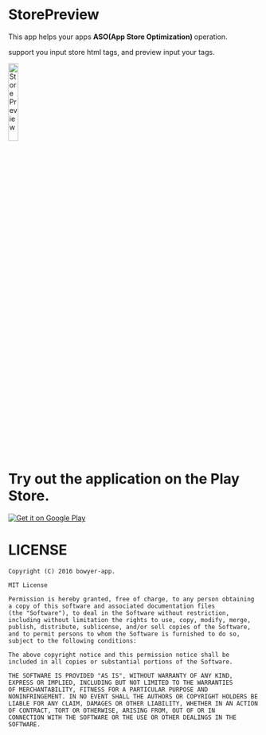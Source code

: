 # StorePreview

This app helps your apps <b>ASO(App Store Optimization) </b>operation.

support you input store html tags, and preview input your tags.

<a href="https://github.com/bowyer-app/StorePreview/blob/master/art/en/screenshot-en.png" target="_blank"><img src="https://github.com/bowyer-app/StorePreview/blob/master/art/en/screenshot-en.png" alt="StorePreview" width="20%;"></a>

# Try out the application on the Play Store.

<a href="https://play.google.com/store/apps/details?id=com.bowyer.app.storepreview"><img src="https://camo.githubusercontent.com/730d972dce52515184aadf5a23c1154f65d2a61a/687474703a2f2f7777772e616e64726f69642e636f6d2f696d616765732f6272616e642f6765745f69745f6f6e5f706c61795f6c6f676f5f6c617267652e706e67" alt="Get it on Google Play" data-canonical-src="http://www.android.com/images/brand/get_it_on_play_logo_large.png" style="max-width:100%;"></a>


# LICENSE
```
Copyright (C) 2016 bowyer-app.

MIT License

Permission is hereby granted, free of charge, to any person obtaining a copy of this software and associated documentation files 
(the "Software"), to deal in the Software without restriction, including without limitation the rights to use, copy, modify, merge,
publish, distribute, sublicense, and/or sell copies of the Software, and to permit persons to whom the Software is furnished to do so,
subject to the following conditions:

The above copyright notice and this permission notice shall be included in all copies or substantial portions of the Software.

THE SOFTWARE IS PROVIDED "AS IS", WITHOUT WARRANTY OF ANY KIND, EXPRESS OR IMPLIED, INCLUDING BUT NOT LIMITED TO THE WARRANTIES
OF MERCHANTABILITY, FITNESS FOR A PARTICULAR PURPOSE AND NONINFRINGEMENT. IN NO EVENT SHALL THE AUTHORS OR COPYRIGHT HOLDERS BE
LIABLE FOR ANY CLAIM, DAMAGES OR OTHER LIABILITY, WHETHER IN AN ACTION OF CONTRACT, TORT OR OTHERWISE, ARISING FROM, OUT OF OR IN
CONNECTION WITH THE SOFTWARE OR THE USE OR OTHER DEALINGS IN THE SOFTWARE.
```

